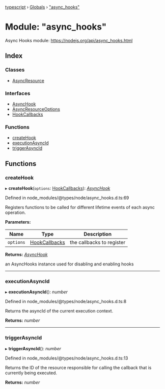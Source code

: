 [typescript](../README.md) › [Globals](../globals.md) › ["async_hooks"](_async_hooks_.md)

# Module: "async_hooks"

Async Hooks module: https://nodejs.org/api/async_hooks.html

## Index

### Classes

* [AsyncResource](../classes/_async_hooks_.asyncresource.md)

### Interfaces

* [AsyncHook](../interfaces/_async_hooks_.asynchook.md)
* [AsyncResourceOptions](../interfaces/_async_hooks_.asyncresourceoptions.md)
* [HookCallbacks](../interfaces/_async_hooks_.hookcallbacks.md)

### Functions

* [createHook](_async_hooks_.md#createhook)
* [executionAsyncId](_async_hooks_.md#executionasyncid)
* [triggerAsyncId](_async_hooks_.md#triggerasyncid)

## Functions

###  createHook

▸ **createHook**(`options`: [HookCallbacks](../interfaces/_async_hooks_.hookcallbacks.md)): *[AsyncHook](../interfaces/_async_hooks_.asynchook.md)*

Defined in node_modules/@types/node/async_hooks.d.ts:69

Registers functions to be called for different lifetime events of each async operation.

**Parameters:**

Name | Type | Description |
------ | ------ | ------ |
`options` | [HookCallbacks](../interfaces/_async_hooks_.hookcallbacks.md) | the callbacks to register |

**Returns:** *[AsyncHook](../interfaces/_async_hooks_.asynchook.md)*

an AsyncHooks instance used for disabling and enabling hooks

___

###  executionAsyncId

▸ **executionAsyncId**(): *number*

Defined in node_modules/@types/node/async_hooks.d.ts:8

Returns the asyncId of the current execution context.

**Returns:** *number*

___

###  triggerAsyncId

▸ **triggerAsyncId**(): *number*

Defined in node_modules/@types/node/async_hooks.d.ts:13

Returns the ID of the resource responsible for calling the callback that is currently being executed.

**Returns:** *number*
